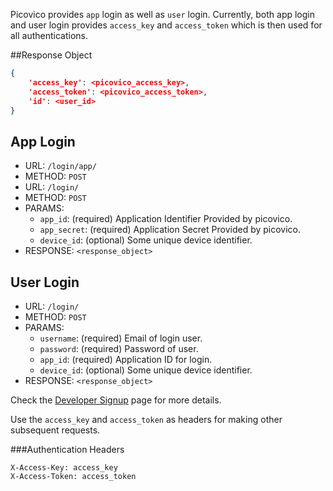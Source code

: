 Picovico provides `app` login as well as `user` login. Currently, both app login and user login provides
`access_key` and `access_token` which is then used for all authentications.


##Response Object

```json
{
    'access_key': <picovico_access_key>,
    'access_token': <picovico_access_token>,
    'id': <user_id>
}
```


## App Login
- URL: `/login/app/`
- METHOD: `POST`
- URL: `/login/`
- METHOD: `POST`
- PARAMS:
    - `app_id`: (required) Application Identifier Provided by picovico.
    - `app_secret`: (required) Application Secret Provided by picovico.
    - `device_id`: (optional) Some unique device identifier.
- RESPONSE: `<response_object>`


## User Login
- URL: `/login/`
- METHOD: `POST`
- PARAMS:
    - `username`: (required) Email of login user.
    - `password`: (required) Password of user.
    - `app_id`: (required) Application ID for login.
    - `device_id`: (optional) Some unique device identifier.
- RESPONSE: `<response_object>`

Check the [Developer Signup](account/developer-signup) page for more details.

Use the `access_key` and `access_token` as headers for making other subsequent requests.

###Authentication Headers

    X-Access-Key: access_key  
    X-Access-Token: access_token
    
    
